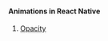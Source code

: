 #### Animations in React Native

1. [Opacity](https://github.com/pSapien/animations-in-react-native/blob/master/src/1.%20Opacity.js)
